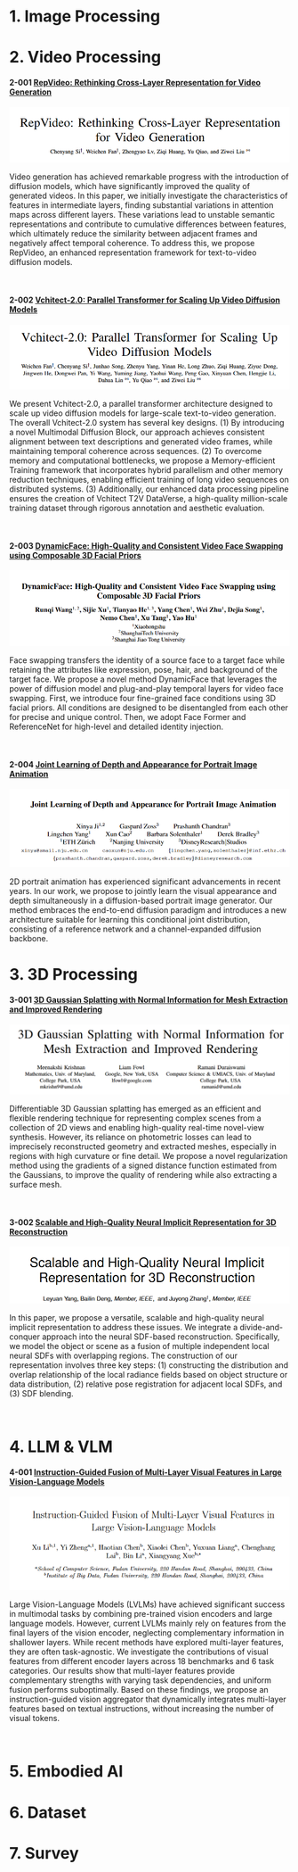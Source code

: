 # 1. Image Processing

# 2. Video Processing

#### 2-001 [RepVideo: Rethinking Cross-Layer Representation for Video Generation](https://arxiv.org/pdf/2501.08994)

![img](res/2025.01.16/2-001.png)

Video generation has achieved remarkable progress with the introduction of diffusion models, which have significantly improved the quality of generated videos. In this paper, we initially investigate the characteristics of features in intermediate layers, finding substantial variations in attention maps across different layers. These variations lead to unstable semantic representations and contribute to cumulative differences between features, which ultimately reduce the similarity between adjacent frames and negatively affect temporal coherence. To address this, we propose RepVideo, an enhanced representation framework for text-to-video diffusion models.  

</br>

#### 2-002 [Vchitect-2.0: Parallel Transformer for Scaling Up Video Diffusion Models](https://arxiv.org/abs/2501.08453)

![img](res/2025.01.16/2-002.png)

We present Vchitect-2.0, a parallel transformer architecture designed to scale up video diffusion models for large-scale text-to-video generation. The overall Vchitect-2.0 system has several key designs. (1) By introducing a novel Multimodal Diffusion Block, our approach achieves consistent alignment between text descriptions and generated video frames, while maintaining temporal coherence across sequences. (2) To overcome memory and computational bottlenecks, we propose a Memory-efficient Training framework that incorporates hybrid parallelism and other memory reduction techniques, enabling efficient training of long video sequences on distributed systems. (3) Additionally, our enhanced data processing pipeline ensures the creation of Vchitect T2V DataVerse, a high-quality million-scale training dataset through rigorous annotation and aesthetic evaluation.

</br>

#### 2-003 [DynamicFace: High-Quality and Consistent Video Face Swapping using Composable 3D Facial Priors](https://arxiv.org/pdf/2501.08553)

![img](res/2025.01.16/2-003.png)

Face swapping transfers the identity of a source face to a target face while retaining the attributes like expression, pose, hair, and background of the target face. We propose a novel method DynamicFace that leverages the power of diffusion model and plug-and-play temporal layers for video face swapping. First, we introduce four fine-grained face conditions using 3D facial priors. All conditions are designed to be disentangled from each other for precise and unique control. Then, we adopt Face Former and ReferenceNet for high-level and detailed identity injection. 

</br>

#### 2-004 [Joint Learning of Depth and Appearance for Portrait Image Animation](https://arxiv.org/abs/2501.08649)

![img](res/2025.01.16/2-004.png)

2D portrait animation has experienced significant advancements in recent years. In our work, we propose to jointly learn the visual appearance and depth simultaneously in a diffusion-based portrait image generator. Our method embraces the end-to-end diffusion paradigm and introduces a new architecture suitable for learning this conditional joint distribution, consisting of a reference network and a channel-expanded diffusion backbone.  





# 3. 3D Processing

#### 3-001 [3D Gaussian Splatting with Normal Information for Mesh Extraction and Improved Rendering](https://arxiv.org/pdf/2501.08370)

![img](res/2025.01.16/3-001.png)

Differentiable 3D Gaussian splatting has emerged as an efficient and flexible rendering technique for representing complex scenes from a collection of 2D views and enabling high-quality real-time novel-view synthesis. However, its reliance on photometric losses can lead to imprecisely reconstructed geometry and extracted meshes, especially in regions with high curvature or fine detail. We propose a novel regularization method using the gradients of a signed distance function estimated from the Gaussians, to improve the quality of rendering while also extracting a surface mesh.  

</br>

#### 3-002 [Scalable and High-Quality Neural Implicit Representation for 3D Reconstruction](https://arxiv.org/pdf/2501.08577)

![img](res/2025.01.16/3-002.png)

In this paper, we propose a versatile, scalable and high-quality neural implicit representation to address these issues. We integrate a divide-and-conquer approach into the neural SDF-based reconstruction. Specifically, we model the object or scene as a fusion of multiple independent local neural SDFs with overlapping regions. The construction of our representation involves three key steps: (1) constructing the distribution and overlap relationship of the local radiance fields based on object structure or data distribution, (2) relative pose registration for adjacent local SDFs, and (3) SDF blending. 

</br>




# 4. LLM & VLM

#### 4-001 [Instruction-Guided Fusion of Multi-Layer Visual Features in Large Vision-Language Models](https://arxiv.org/pdf/2501.08443)

![img](res/2025.01.16/4-001.png)

Large Vision-Language Models (LVLMs) have achieved significant success in multimodal tasks by combining pre-trained vision encoders and large language models. However, current LVLMs mainly rely on features from the final layers of the vision encoder, neglecting complementary information in shallower layers. While recent methods have explored multi-layer features, they are often task-agnostic. We investigate the contributions of visual features from different encoder layers across 18 benchmarks and 6 task categories. Our results show that multi-layer features provide complementary strengths with varying task dependencies, and uniform fusion performs suboptimally. Based on these findings, we propose an instruction-guided vision aggregator that dynamically integrates multi-layer features based on textual instructions, without increasing the number of visual tokens.  

</br>




# 5. Embodied AI

# 6. Dataset

# 7. Survey